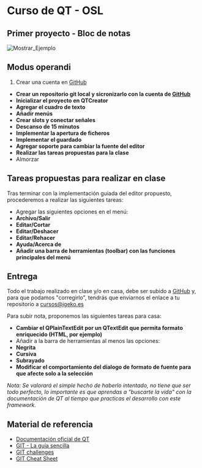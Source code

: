 Curso de QT - OSL
====

Primer proyecto - Bloc de notas
----

![Mostrar_Ejemplo](/ejemplo.jpg)


Modus operandi
----

1. Crear una cuenta en [GitHub]
* **Crear un repositorio git local y sicronizarlo con la cuenta de [GitHub]**
* **Inicializar el proyecto en QTCreator**
* **Agregar el cuadro de texto**
* **Añadir menús**
* **Crear slots y conectar señales**
* **Descanso de 15 minutos**
* **Implementar la apertura de ficheros**
* **Implementar el guardado**
* **Agregar soporte para cambiar la fuente del editor**
* **Realizar las tareas propuestas para la clase**
* Almorzar

Tareas propuestas para realizar en clase
----

Tras terminar con la implementación guiada del editor propuesto, procederemos a realizar las siguientes tareas:

* Agregar las siguientes opciones en el menú:
 * **Archivo/Salir**
 * **Editar/Cortar**
 * **Editar/Deshacer**
 * **Editar/Rehacer**
 * **Ayuda/Acerca de**
* **Añadir una barra de herramientas (toolbar) con las funciones principales del menú**

Entrega
----

Todo el trabajo realizado en clase y/o en casa, debe ser subido a [GitHub] y, para que podamos "corregirlo", tendrás que enviarnos el enlace a tu repositorio a [cursos@igeko.es]

Para subir nota, proponemos las siguientes tareas para casa:

* **Cambiar el QPlainTextEdit por un QTextEdit que permita formato enriquecido (HTML, por ejemplo)**
* Añadir a la barra de herramientas al menos las opciones:
 * **Negrita**
 * **Cursiva**
 * **Subrayado**
* **Modificar el comportamiento del dialogo de formato de fuente para que afecte solo a la selección**

*Nota: Se valorará el simple hecho de haberlo intentado, no tiene que ser todo perfecto, lo importante es que aprendas a "buscarte la vida" con la documentación de QT al tiempo que practicas el desarrollo con este framework.* 

Material de referencia
----

* [Documentación oficial de QT]
* [GIT - La guía sencilla]
* [GIT challenges]
* [GIT Cheat Sheet]


[Documentación oficial de QT]:http://qt-project.org/doc/
[GIT challenges]:http://try.github.io/levels/1/challenges/1
[GIT Cheat Sheet]:http://www.cheat-sheets.org/saved-copy/git-cheat-sheet.pdf
[GIT - La guía sencilla]:http://rogerdudler.github.io/git-guide/index.es.html
[GitHub]:https://github.com
[cursos@igeko.es]:mailto:cursos@igeko.es
